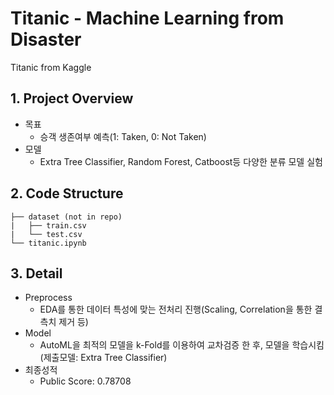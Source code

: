 # Titanic - Machine Learning from Disaster
Titanic from Kaggle
## 1. Project Overview
  - 목표
    - 승객 생존여부 예측(1: Taken, 0: Not Taken)
  - 모델
    - Extra Tree Classifier, Random Forest, Catboost등 다양한 분류 모델 실험

## 2. Code Structure
``` text
├── dataset (not in repo)
|   ├── train.csv
|   └── test.csv 
└── titanic.ipynb
```

## 3. Detail 
  - Preprocess 
    - EDA를 통한 데이터 특성에 맞는 전처리 진행(Scaling, Correlation을 통한 결측치 제거 등)
  - Model
    - AutoML을 최적의 모델을 k-Fold를 이용하여 교차검증 한 후, 모델을 학습시킴(제출모델: Extra Tree Classifier)
  - 최종성적
    - Public Score: 0.78708
